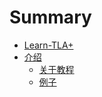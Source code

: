 # Summary

* [Learn-TLA+](README.md)
* [介绍](introduction.md)
  * [关于教程](about-this-guide.md)
  * [例子](example.md)

